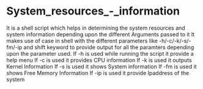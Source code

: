 # System_resources_-_information
It is a shell script which helps in determining the system resources and system information depending upon the different Arguments passed to it
It makes use of case in shell with the different parameters like -h/-c/-k/-s/-fm/-ip and shift keyword to provide output for all the paramters
depending upon the parameter used.
If -h is used while running the script it provide a help menu
If -c is used it provides CPU information
If -k is used it outputs Kernel Information
If -s is used it shows System information
If -fm is used it shows Free Memory Information 
If -ip is used it provide Ipaddress of the system
